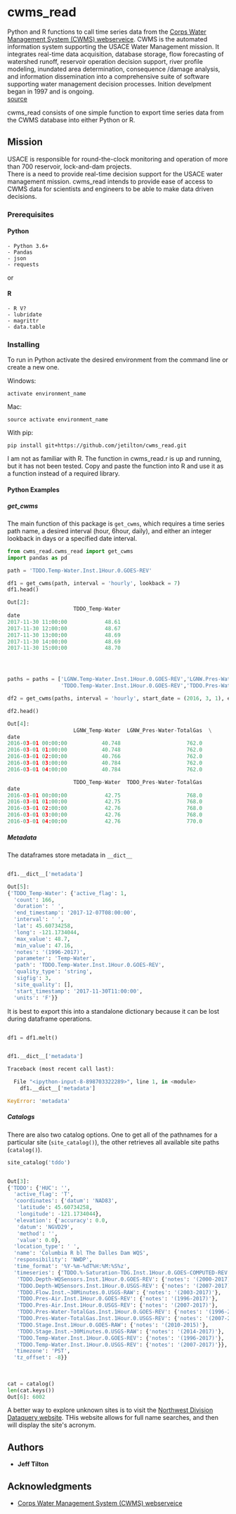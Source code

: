 # cwms_read

Python and R functions to call time series data from the [Corps Water Management System (CWMS) webserveice](https://github.com/gunnarleffler/hydroJSON).
CWMS is the automated information system supporting the USACE Water Management mission.
It integrates real-time data acquisition, database storage, flow forecasting of watershed runoff, reservoir operation decision support, river profile modeling, inundated area determination,
consequence /damage analysis, and information dissemination into a comprehensive suite of software supporting water management decision processes.  Inition develpment began in 1997 and is ongoing.  
[source](http://www.hec.usace.army.mil/FactSheets/CWMS/HEC_FactSheet_CWMS.pdf)

cwms_read consists of one simple function to export time series data from the CWMS database into either Python or R.  

## Mission
USACE is responsible for round-the-clock monitoring and operation of more than 700 reservoir, lock-and-dam projects.  
There is a need to provide real-time decision support for the USACE water management mission.
cwms_read intends to provide ease of access to CWMS data for scientists and engineers to be able to make data driven decisions.


### Prerequisites

#### Python 
    - Python 3.6+
    - Pandas
    - json
    - requests
or

#### R
    - R V?
    - lubridate
    - magrittr
    - data.table

### Installing

To run in Python activate the desired environment from the command line or create a new one.

Windows:
```
activate environment_name
```
Mac:
```
source activate environment_name
```
With pip:
```
pip install git+https://github.com/jetilton/cwms_read.git
```

I am not as familiar with R.  The function in cwms_read.r is up and running, but it has not been tested.  Copy and paste the function into R and use it as a function instead of a required library.



#### Python Examples

##### get_cwms
The main function of this package is `get_cwms`, which requires a time series path name, a desired interval (hour, 6hour, daily), 
and either an integer lookback in days or a specified date interval.

```python
from cwms_read.cwms_read import get_cwms
import pandas as pd

path = 'TDDO.Temp-Water.Inst.1Hour.0.GOES-REV'

df1 = get_cwms(path, interval = 'hourly', lookback = 7)
df1.head()

Out[2]: 
                     TDDO_Temp-Water
date                                
2017-11-30 11:00:00            48.61
2017-11-30 12:00:00            48.67
2017-11-30 13:00:00            48.69
2017-11-30 14:00:00            48.69
2017-11-30 15:00:00            48.70




paths = paths = ['LGNW.Temp-Water.Inst.1Hour.0.GOES-REV','LGNW.Pres-Water-TotalGas.Inst.1Hour.0.GOES-REV',
                 'TDDO.Temp-Water.Inst.1Hour.0.GOES-REV','TDDO.Pres-Water-TotalGas.Inst.1Hour.0.GOES-REV']

df2 = get_cwms(paths, interval = 'hourly', start_date = (2016, 3, 1), end_date = (2017, 3, 1), timezone = 'PST')

df2.head()

Out[4]: 
                     LGNW_Temp-Water  LGNW_Pres-Water-TotalGas  \
date                                                             
2016-03-01 00:00:00           40.748                     762.0   
2016-03-01 01:00:00           40.748                     762.0   
2016-03-01 02:00:00           40.766                     762.0   
2016-03-01 03:00:00           40.784                     762.0   
2016-03-01 04:00:00           40.784                     762.0   

                     TDDO_Temp-Water  TDDO_Pres-Water-TotalGas  
date                                                            
2016-03-01 00:00:00            42.75                     768.0  
2016-03-01 01:00:00            42.75                     768.0  
2016-03-01 02:00:00            42.76                     768.0  
2016-03-01 03:00:00            42.76                     768.0  
2016-03-01 04:00:00            42.76                     770.0  


```

##### Metadata
The dataframes store metadata in `__dict__`

```python

df1.__dict__['metadata']

Out[5]: 
{'TDDO_Temp-Water': {'active_flag': 1,
  'count': 166,
  'duration': ' ',
  'end_timestamp': '2017-12-07T08:00:00',
  'interval': ' ',
  'lat': 45.60734258,
  'long': -121.1734044,
  'max_value': 48.7,
  'min_value': 47.16,
  'notes': '(1996-2017)',
  'parameter': 'Temp-Water',
  'path': 'TDDO.Temp-Water.Inst.1Hour.0.GOES-REV',
  'quality_type': 'string',
  'sigfig': 3,
  'site_quality': [],
  'start_timestamp': '2017-11-30T11:00:00',
  'units': 'F'}}

```

It is best to export this into a standalone dictionary because it can be lost during dataframe operations.

```python

df1 = df1.melt()


df1.__dict__['metadata']

Traceback (most recent call last):

  File "<ipython-input-8-898703322289>", line 1, in <module>
    df1.__dict__['metadata']

KeyError: 'metadata'
```
##### Catalogs
There are also two catalog options.  One to get all of the pathnames for a particular
site (`site_catalog()`), the other retrieves all available site paths (`catalog()`).


```python
site_catalog('tddo')


Out[3]: 
{'TDDO': {'HUC': '',
  'active_flag': 'T',
  'coordinates': {'datum': 'NAD83',
   'latitude': 45.60734258,
   'longitude': -121.1734044},
  'elevation': {'accuracy': 0.0,
   'datum': 'NGVD29',
   'method': '',
   'value': 0.0},
  'location_type': ' ',
  'name': 'Columbia R bl The Dalles Dam WQS',
  'responsibility': 'NWDP',
  'time_format': '%Y-%m-%dT%H:%M:%S%z',
  'timeseries': {'TDDO.%-Saturation-TDG.Inst.1Hour.0.GOES-COMPUTED-REV': {'notes': '(2005-2017)'},
   'TDDO.Depth-WQSensors.Inst.1Hour.0.GOES-REV': {'notes': '(2000-2017)'},
   'TDDO.Depth-WQSensors.Inst.1Hour.0.USGS-REV': {'notes': '(2007-2017)'},
   'TDDO.Flow.Inst.~30Minutes.0.USGS-RAW': {'notes': '(2003-2017)'},
   'TDDO.Pres-Air.Inst.1Hour.0.GOES-REV': {'notes': '(1996-2017)'},
   'TDDO.Pres-Air.Inst.1Hour.0.USGS-REV': {'notes': '(2007-2017)'},
   'TDDO.Pres-Water-TotalGas.Inst.1Hour.0.GOES-REV': {'notes': '(1996-2017)'},
   'TDDO.Pres-Water-TotalGas.Inst.1Hour.0.USGS-REV': {'notes': '(2007-2017)'},
   'TDDO.Stage.Inst.1Hour.0.GOES-RAW': {'notes': '(2010-2015)'},
   'TDDO.Stage.Inst.~30Minutes.0.USGS-RAW': {'notes': '(2014-2017)'},
   'TDDO.Temp-Water.Inst.1Hour.0.GOES-REV': {'notes': '(1996-2017)'},
   'TDDO.Temp-Water.Inst.1Hour.0.USGS-REV': {'notes': '(2007-2017)'}},
  'timezone': 'PST',
  'tz_offset': -8}}
  
  
  
cat = catalog() 
len(cat.keys())
Out[6]: 6002

```
A better way to explore unknown sites is to visit the [Northwest Division Dataquery website](http://pweb.crohms.org/dd/common/dataquery/www/index.html).
THis website allows for full name searches, and then will display the site's acronym.

## Authors

* **Jeff Tilton**

## Acknowledgments

* [Corps Water Management System (CWMS) webserveice](https://github.com/gunnarleffler/hydroJSON)

